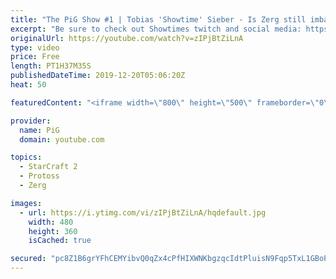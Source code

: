 ```yaml
---
title: "The PiG Show #1 | Tobias 'Showtime' Sieber - Is Zerg still imba? Showtime talks lategame PvZ"
excerpt: "Be sure to check out Showtimes twitch and social media: https://www.twitch.tv/sc2showtime https://twitter.com/ShoWTimESC2 https://www.instagram.com/showtimesc2/?hl=en  Here is a link to the Neeb vs Serral VOD: https://www.twitch.tv/videos/515417253?t=02h46m28s  Nationwars continues in 4 days (dezember"
originalUrl: https://youtube.com/watch?v=zIPjBtZiLnA
type: video
price: Free
length: PT1H37M35S
publishedDateTime: 2019-12-20T05:06:20Z
heat: 50

featuredContent: "<iframe width=\"800\" height=\"500\" frameborder=\"0\" src=\"https://www.youtube.com/embed/zIPjBtZiLnA\" allow=\"accelerometer; autoplay; encrypted-media; gyroscope; picture-in-picture\" allowfullscreen></iframe>"

provider:
  name: PiG
  domain: youtube.com

topics:
  - StarCraft 2
  - Protoss
  - Zerg

images:
  - url: https://i.ytimg.com/vi/zIPjBtZiLnA/hqdefault.jpg
    width: 480
    height: 360
    isCached: true

secured: "pc8Z1B6grYFhCEMYibvQ0qZx4cPfHIXWNKbgzqcIdtPluisN9Fqp5TxL1GBoPEDnlLDibI15hsrIVfvqA5N0DbQlcFU5intH1fipfVvJ/f9nmpGHVDElzP/eGksgvMxw68FQ4aoxG2j5dA8vn9RdlHaJb/ByrDbwoYKApNk2hfdwj3PBskUKfUGizqsbaDFjfpTcUG41FPf29urDafDRgq0XGfiPqXAHdKX5xVgqhlsqc6jucoEVPVwkvog8jJHMpMmdyX8ExLTmA8TvTiOB8LSN9iY/hfUqJRxIKhVTGC32ZFfSsIslwi5QGoBrp5qUdjKpYOYhBKcb17xneTrl9uGilgM3Q0hIGM39i32stzexdwQaeQkLrl+RKPZlmxOBERKpbAlHVlmjLamgWjhP2DeFxEHshfyisR/sNRthOUY=;HBRIYQcmPJIbB3fw5F6hUQ=="
---
```


